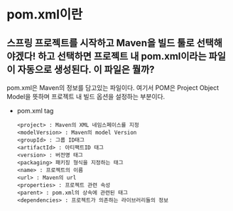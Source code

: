 # pom.xml이란

## 스프링 프로젝트를 시작하고 Maven을 빌드 툴로 선택해야겠다! 하고 선택하면 프로젝트 내 pom.xml이라는 파일이 자동으로 생성된다. 이 파일은 뭘까?

pom.xml은 Maven의 정보를 담고있는 파일이다. 여기서 POM은 Project Object Model을 뜻하며 프로젝트 내 빌드 옵션을 설정하는 부분이다.

- pom.xml tag
  ```
  <project> : Maven의 XML 네임스페이스를 지정
  <modelVersion> : Maven의 model Version
  <groupId> : 그룹 ID태그
  <artifactId> : 아티팩트ID 태그
  <version> : 버전명 태그
  <packaging> 패키징 형식을 지정하는 태그
  <name> : 프로젝트의 이름
  <url> : Maven의 url
  <properties> : 프로젝트 관련 속성
  <parent> : pom.xml의 상속에 관련된 태그
  <dependencies> : 프로젝트가 의존하는 라이브러리들의 정보
  ```
